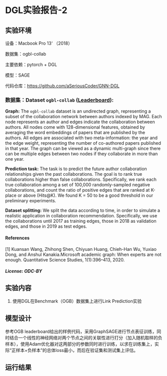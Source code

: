 # DGL实验报告-2



## 实验环境

设备：Macbook Pro 13‘ （2018）

数据集：ogbl-collab

主要依赖：pytorch + DGL

模型：SAGE

代码仓库：https://github.com/aSeriousCoder/GNN-DGL



### 数据集：Dataset `ogbl-collab` ([Leaderboard](https://ogb.stanford.edu/docs/leader_linkprop/#ogbl-collab)):

**Graph:** The `ogbl-collab` dataset is an undirected graph, representing a subset of the collaboration network between authors indexed by MAG. Each node represents an author and edges indicate the collaboration between authors. All nodes come with 128-dimensional features, obtained by averaging the word embeddings of papers that are published by the authors. All edges are associated with two meta-information: the year and the edge weight, representing the number of co-authored papers published in that year. The graph can be viewed as a dynamic multi-graph since there can be multiple edges between two nodes if they collaborate in more than one year.

**Prediction task:** The task is to predict the future author collaboration relationships given the past collaborations. The goal is to rank true collaborations higher than false collaborations. Specifically, we rank each true collaboration among a set of 100,000 randomly-sampled negative collaborations, and count the ratio of positive edges that are ranked at K-place or above (Hits@K). We found K = 50 to be a good threshold in our preliminary experiments.

**Dataset splitting:** We split the data according to time, in order to simulate a realistic application in collaboration recommendation. Specifically, we use the collaborations until 2017 as training edges, those in 2018 as validation edges, and those in 2019 as test edges.

#### References

[1] Kuansan Wang, Zhihong Shen, Chiyuan Huang, Chieh-Han Wu, Yuxiao Dong, and Anshul Kanakia.Microsoft academic graph: When experts are not enough. Quantitative Science Studies, 1(1):396–413, 2020.

##### License: ODC-BY



## 实验内容

1. 使用DGL在Benchmark（OGB）数据集上进行Link Prediction实验



## 模型设计

参考OGB leaderboard给出的样例代码，采用GraphSAGE进行节点表征训练，同时结合一个线性的神经网络对两个节点之间的关联性进行打分（加入随机取样的负样本），使用Adam优化器对这两部分的参数同时进行训练，以求在训练集上，实际“正样本+负样本”的总体loss最小，而后在验证集和测试集上评估。



## 运行结果

